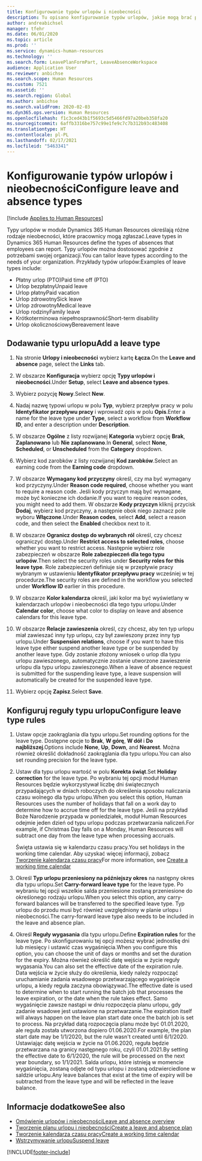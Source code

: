 ```yaml
---
title: Konfigurowanie typów urlopów i nieobecności
description: Tu opisano konfigurowanie typów urlopów, jakie mogą brać pracownicy w module Dynamics 365 Human Resources.
author: andreabichsel
manager: tfehr
ms.date: 06/01/2020
ms.topic: article
ms.prod: ''
ms.service: dynamics-human-resources
ms.technology: ''
ms.search.form: LeavePlanFormPart, LeaveAbsenceWorkspace
audience: Application User
ms.reviewer: anbichse
ms.search.scope: Human Resources
ms.custom: 7521
ms.assetid: ''
ms.search.region: Global
ms.author: anbichse
ms.search.validFrom: 2020-02-03
ms.dyn365.ops.version: Human Resources
ms.openlocfilehash: f1c3ced43b1f5693c5d5466fd97a20beb358fa20
ms.sourcegitcommit: 6affb3316be757c99e1fe9c7c7b312b93c483408
ms.translationtype: HT
ms.contentlocale: pl-PL
ms.lasthandoff: 02/17/2021
ms.locfileid: "5463341"
---
```

# <a name="configure-leave-and-absence-types"></a><span data-ttu-id="4e644-103">Konfigurowanie typów urlopów i nieobecności</span><span class="sxs-lookup"><span data-stu-id="4e644-103">Configure leave and absence types</span></span>

[!include [Applies to Human Resources](../includes/applies-to-hr.md)]

<span data-ttu-id="4e644-104">Typy urlopów w module Dynamics 365 Human Resources określają różne rodzaje nieobecności, które pracownicy mogą zgłaszać.</span><span class="sxs-lookup"><span data-stu-id="4e644-104">Leave types in Dynamics 365 Human Resources define the types of absences that employees can report.</span></span> <span data-ttu-id="4e644-105">Typy urlopów można dostosować zgodnie z potrzebami swojej organizacji.</span><span class="sxs-lookup"><span data-stu-id="4e644-105">You can tailor leave types according to the needs of your organization.</span></span> <span data-ttu-id="4e644-106">Przykłady typów urlopów:</span><span class="sxs-lookup"><span data-stu-id="4e644-106">Examples of leave types include:</span></span>

- <span data-ttu-id="4e644-107">Płatny urlop (PTO)</span><span class="sxs-lookup"><span data-stu-id="4e644-107">Paid time off (PTO)</span></span>
- <span data-ttu-id="4e644-108">Urlop bezpłatny</span><span class="sxs-lookup"><span data-stu-id="4e644-108">Unpaid leave</span></span>
- <span data-ttu-id="4e644-109">Urlop płatny</span><span class="sxs-lookup"><span data-stu-id="4e644-109">Paid vacation</span></span>
- <span data-ttu-id="4e644-110">Urlop zdrowotny</span><span class="sxs-lookup"><span data-stu-id="4e644-110">Sick leave</span></span>
- <span data-ttu-id="4e644-111">Urlop zdrowotny</span><span class="sxs-lookup"><span data-stu-id="4e644-111">Medical leave</span></span>
- <span data-ttu-id="4e644-112">Urlop rodziny</span><span class="sxs-lookup"><span data-stu-id="4e644-112">Family leave</span></span>
- <span data-ttu-id="4e644-113">Krótkoterminowa niepełnosprawność</span><span class="sxs-lookup"><span data-stu-id="4e644-113">Short-term disability</span></span>
- <span data-ttu-id="4e644-114">Urlop okolicznościowy</span><span class="sxs-lookup"><span data-stu-id="4e644-114">Bereavement leave</span></span>

## <a name="add-a-leave-type"></a><span data-ttu-id="4e644-115">Dodawanie typu urlopu</span><span class="sxs-lookup"><span data-stu-id="4e644-115">Add a leave type</span></span>

1. <span data-ttu-id="4e644-116">Na stronie **Urlopy i nieobecności** wybierz kartę **Łącza**.</span><span class="sxs-lookup"><span data-stu-id="4e644-116">On the **Leave and absence** page, select the **Links** tab.</span></span>

2. <span data-ttu-id="4e644-117">W obszarze **Konfiguracja** wybierz opcję **Typy urlopów i nieobecności**.</span><span class="sxs-lookup"><span data-stu-id="4e644-117">Under **Setup**, select **Leave and absence types**.</span></span>

3. <span data-ttu-id="4e644-118">Wybierz pozycję **Nowy**.</span><span class="sxs-lookup"><span data-stu-id="4e644-118">Select **New**.</span></span>

4. <span data-ttu-id="4e644-119">Nadaj nazwę typowi urlopu w polu **Typ**, wybierz przepływ pracy w polu **Identyfikator przepływu pracy** i wprowadź opis w polu **Opis**.</span><span class="sxs-lookup"><span data-stu-id="4e644-119">Enter a name for the leave type under **Type**, select a workflow from **Workflow ID**, and enter a description under **Description**.</span></span>

5. <span data-ttu-id="4e644-120">W obszarze **Ogólne** z listy rozwijanej **Kategoria** wybierz opcję **Brak**, **Zaplanowano** lub **Nie zaplanowano**.</span><span class="sxs-lookup"><span data-stu-id="4e644-120">In **General**, select **None**, **Scheduled**, or **Unscheduled** from the **Category** dropdown.</span></span>

6. <span data-ttu-id="4e644-121">Wybierz kod zarobków z listy rozwijanej **Kod zarobków**.</span><span class="sxs-lookup"><span data-stu-id="4e644-121">Select an earning code from the **Earning code** dropdown.</span></span>

7. <span data-ttu-id="4e644-122">W obszarze **Wymagany kod przyczyny** określ, czy ma być wymagany kod przyczyny.</span><span class="sxs-lookup"><span data-stu-id="4e644-122">Under **Reason code required**, choose whether you want to require a reason code.</span></span> <span data-ttu-id="4e644-123">Jeśli kody przyczyn mają być wymagane, może być konieczne ich dodanie.</span><span class="sxs-lookup"><span data-stu-id="4e644-123">If you want to require reason codes, you might need to add them.</span></span> <span data-ttu-id="4e644-124">W obszarze **Kody przyczyn** kliknij przycisk **Dodaj**, wybierz kod przyczyny, a następnie obok niego zaznacz pole wyboru **Włączone**.</span><span class="sxs-lookup"><span data-stu-id="4e644-124">Under **Reason codes**, select **Add**, select a reason code, and then select the **Enabled** checkbox next to it.</span></span>

8. <span data-ttu-id="4e644-125">W obszarze **Ogranicz dostęp do wybranych ról** określ, czy chcesz ograniczyć dostęp.</span><span class="sxs-lookup"><span data-stu-id="4e644-125">Under **Restrict access to selected roles**, choose whether you want to restrict access.</span></span> <span data-ttu-id="4e644-126">Następnie wybierz role zabezpieczeń w obszarze **Role zabezpieczeń dla tego typu urlopów**.</span><span class="sxs-lookup"><span data-stu-id="4e644-126">Then select the security roles under **Security roles for this leave type**.</span></span> <span data-ttu-id="4e644-127">Role zabezpieczeń definiuje się w przepływie pracy wybranym w ustawieniu **Identyfikator przepływu pracy** wcześniej w tej procedurze.</span><span class="sxs-lookup"><span data-stu-id="4e644-127">The security roles are defined in the workflow you selected under **Workflow ID** earlier in this procedure.</span></span>

9. <span data-ttu-id="4e644-128">W obszarze **Kolor kalendarza** określ, jaki kolor ma być wyświetlany w kalendarzach urlopów i nieobecności dla tego typu urlopu.</span><span class="sxs-lookup"><span data-stu-id="4e644-128">Under **Calendar color**, choose what color to display on leave and absence calendars for this leave type.</span></span> 

10. <span data-ttu-id="4e644-129">W obszarze **Relacje zawieszenia** określ, czy chcesz, aby ten typ urlopu miał zawieszać inny typ urlopu, czy był zawieszony przez inny typ urlopu.</span><span class="sxs-lookup"><span data-stu-id="4e644-129">Under **Suspension relations**, choose if you want to have this leave type either suspend another leave type or be suspended by another leave type.</span></span> <span data-ttu-id="4e644-130">Gdy zostanie złożony wniosek o urlop dla typu urlopu zawieszonego, automatycznie zostanie utworzone zawieszenie urlopu dla typu urlopu zawieszonego.</span><span class="sxs-lookup"><span data-stu-id="4e644-130">When a leave of absence request is submitted for the suspending leave type, a leave suspension will automatically be created for the suspended leave type.</span></span> 

10. <span data-ttu-id="4e644-131">Wybierz opcję **Zapisz**.</span><span class="sxs-lookup"><span data-stu-id="4e644-131">Select **Save**.</span></span>

## <a name="configure-leave-type-rules"></a><span data-ttu-id="4e644-132">Konfiguruj reguły typu urlopu</span><span class="sxs-lookup"><span data-stu-id="4e644-132">Configure leave type rules</span></span>

1. <span data-ttu-id="4e644-133">Ustaw opcje zaokrąglania dla typu urlopu.</span><span class="sxs-lookup"><span data-stu-id="4e644-133">Set rounding options for the leave type.</span></span> <span data-ttu-id="4e644-134">Dostępne opcje to **Brak**, **W górę**, **W dół** i **Do najbliższej**.</span><span class="sxs-lookup"><span data-stu-id="4e644-134">Options include **None**, **Up**, **Down**, and **Nearest**.</span></span> <span data-ttu-id="4e644-135">Można również określić dokładność zaokrąglania dla typu urlopu.</span><span class="sxs-lookup"><span data-stu-id="4e644-135">You can also set rounding precision for the leave type.</span></span>

2. <span data-ttu-id="4e644-136">Ustaw dla typu urlopu wartość w polu **Korekta świąt**.</span><span class="sxs-lookup"><span data-stu-id="4e644-136">Set **Holiday correction** for the leave type.</span></span> <span data-ttu-id="4e644-137">Po wybraniu tej opcji moduł Human Resources będzie wykorzystywał liczbę dni świątecznych przypadających w dniach roboczych do określenia sposobu naliczania czasu wolnego dla typu urlopu.</span><span class="sxs-lookup"><span data-stu-id="4e644-137">When you select this option, Human Resources uses the number of holidays that fall on a work day to determine how to accrue time off for the leave type.</span></span> <span data-ttu-id="4e644-138">Jeśli na przykład Boże Narodzenie przypada w poniedziałek, moduł Human Resources odejmie jeden dzień od typu urlopu podczas przetwarzania naliczeń.</span><span class="sxs-lookup"><span data-stu-id="4e644-138">For example, if Christmas Day falls on a Monday, Human Resources will subtract one day from the leave type when processing accruals.</span></span>

   <span data-ttu-id="4e644-139">Święta ustawia się w kalendarzu czasu pracy.</span><span class="sxs-lookup"><span data-stu-id="4e644-139">You set holidays in the working time calendar.</span></span> <span data-ttu-id="4e644-140">Aby uzyskać więcej informacji, zobacz [Tworzenie kalendarza czasu pracy](hr-leave-and-absence-working-time-calendar.md)</span><span class="sxs-lookup"><span data-stu-id="4e644-140">For more information, see [Create a working time calendar](hr-leave-and-absence-working-time-calendar.md)</span></span>
   
 3. <span data-ttu-id="4e644-141">Określ **Typ urlopu przeniesiony na późniejszy okres** na następny okres dla typu urlopu.</span><span class="sxs-lookup"><span data-stu-id="4e644-141">Set **Carry-forward leave type** for the leave type.</span></span> <span data-ttu-id="4e644-142">Po wybraniu tej opcji wszelkie salda przeniesione zostaną przeniesione do określonego rodzaju urlopu.</span><span class="sxs-lookup"><span data-stu-id="4e644-142">When you select this option, any carry-forward balances will be transferred to the specified leave type.</span></span> <span data-ttu-id="4e644-143">Typ urlopu do przodu musi być również uwzględniony w planie urlopu i nieobecności.</span><span class="sxs-lookup"><span data-stu-id="4e644-143">The carry-forward leave type also needs to be included in the leave and absence plan.</span></span> 
 
 4. <span data-ttu-id="4e644-144">Określ **Reguły wygasania** dla typu urlopu.</span><span class="sxs-lookup"><span data-stu-id="4e644-144">Define **Expiration rules** for the leave type.</span></span> <span data-ttu-id="4e644-145">Po skonfigurowaniu tej opcji możesz wybrać jednostkę dni lub miesięcy i ustawić czas wygaśnięcia.</span><span class="sxs-lookup"><span data-stu-id="4e644-145">When you configure this option, you can choose the unit of days or months and set the duration for the expiry.</span></span> <span data-ttu-id="4e644-146">Można również określić datę wejścia w życie reguły wygasania.</span><span class="sxs-lookup"><span data-stu-id="4e644-146">You can also set the effective date of the expiration rule.</span></span> <span data-ttu-id="4e644-147">Data wejścia w życie służy do określenia, kiedy należy rozpocząć uruchamianie zadania wsadowego przetwarzającego wygaśnięcie urlopu, a kiedy reguła zaczyna obowiązywać.</span><span class="sxs-lookup"><span data-stu-id="4e644-147">The effective date is used to determine when to start running the batch job that processes the leave expiration, or the date when the rule takes effect.</span></span> <span data-ttu-id="4e644-148">Samo wygaśnięcie zawsze nastąpi w dniu rozpoczęcia planu urlopu, gdy zadanie wsadowe jest ustawione na przetwarzanie.</span><span class="sxs-lookup"><span data-stu-id="4e644-148">The expiration itself will always happen on the leave plan start date once the batch job is set to process.</span></span> <span data-ttu-id="4e644-149">Na przykład datą rozpoczęcia planu może być 01.01.2020, ale reguła została utworzona dopiero 01.06.2020.</span><span class="sxs-lookup"><span data-stu-id="4e644-149">For example, the plan start date may be 1/1/2020, but the rule wasn't created until 6/1/2020.</span></span> <span data-ttu-id="4e644-150">Ustawiając datę wejścia w życie na 01.06.2020, reguła będzie przetwarzana na granicy następnego roku, czyli 01.01.2021.</span><span class="sxs-lookup"><span data-stu-id="4e644-150">By setting the effective date to 6/1/2020, the rule will be processed on the next year boundary, so 1/1/2021.</span></span> <span data-ttu-id="4e644-151">Salda urlopu, które istnieją w momencie wygaśnięcia, zostaną odjęte od typu urlopu i zostaną odzwierciedlone w saldzie urlopu.</span><span class="sxs-lookup"><span data-stu-id="4e644-151">Any leave balances that exist at the time of expiry will be subtracted from the leave type and will be reflected in the leave balance.</span></span> 
 
## <a name="see-also"></a><span data-ttu-id="4e644-152">Informacje dodatkowe</span><span class="sxs-lookup"><span data-stu-id="4e644-152">See also</span></span>

- [<span data-ttu-id="4e644-153">Omówienie urlopów i nieobecności</span><span class="sxs-lookup"><span data-stu-id="4e644-153">Leave and absence overview</span></span>](hr-leave-and-absence-overview.md)
- [<span data-ttu-id="4e644-154">Tworzenie planu urlopu i nieobecności</span><span class="sxs-lookup"><span data-stu-id="4e644-154">Create a leave and absence plan</span></span>](hr-leave-and-absence-plans.md)
- [<span data-ttu-id="4e644-155">Tworzenie kalendarza czasu pracy</span><span class="sxs-lookup"><span data-stu-id="4e644-155">Create a working time calendar</span></span>](hr-leave-and-absence-working-time-calendar.md)
- [<span data-ttu-id="4e644-156">Wstrzymywanie urlopu</span><span class="sxs-lookup"><span data-stu-id="4e644-156">Suspend leave</span></span>](hr-leave-and-absence-suspend-leave.md)



[!INCLUDE[footer-include](../includes/footer-banner.md)]
